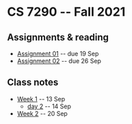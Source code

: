 
# CS 7290 -- Fall 2021

## Assignments & reading

* [Assignment 01](./assignment01.md) -- due 19 Sep
* [Assignment 02](./assignment02.md) -- due 26 Sep

## Class notes

* [Week 1](./week01.md) -- 13 Sep
  * [day 2](./week01b.md) -- 14 Sep
* [Week 2](./week02.md) -- 20 Sep 
